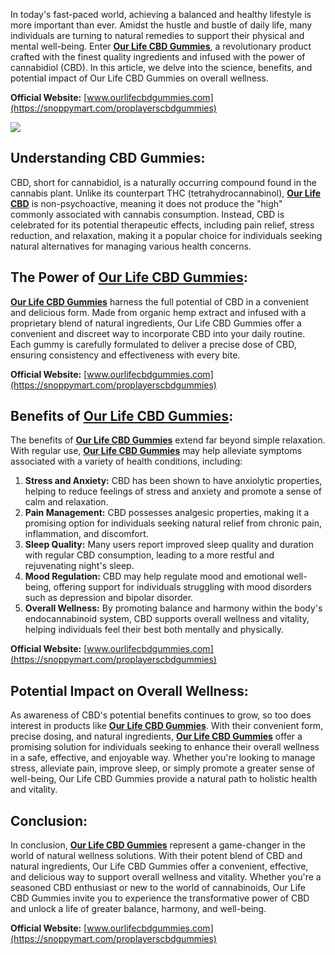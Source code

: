 In today's fast-paced world, achieving a balanced and healthy lifestyle is more important than ever. Amidst the hustle and bustle of daily life, many individuals are turning to natural remedies to support their physical and mental well-being. Enter [**Our Life CBD Gummies**](https://about-daily-updates.blogspot.com/2024/02/the-power-of-nature-our-life-cbd-gummies.html), a revolutionary product crafted with the finest quality ingredients and infused with the power of cannabidiol (CBD). In this article, we delve into the science, benefits, and potential impact of Our Life CBD Gummies on overall wellness.

**Official Website:** [www.ourlifecbdgummies.com](https://snoppymart.com/proplayerscbdgummies)

[![](https://blogger.googleusercontent.com/img/b/R29vZ2xl/AVvXsEg1_E3Q7s0YqiVFx60PN70y5xM6NmEqG6vCwjJl-VkddgsocyL64gWtyW3wTnb0QAL0cn9syvrFZ8ETHtd2ETwykkGiaKzGnEU3kytAk75vU2lFILhOiu6s8l43W5LW4DCVA_QVQGKi8HSZzDvKB1YbmDfjIunD40_Ui-YvJXK8lxwRxxwtNF0zU_7kUv4/w316-h370/cbd-magazines.jpg)](https://snoppymart.com/proplayerscbdgummies)

Understanding CBD Gummies:
--------------------------

CBD, short for cannabidiol, is a naturally occurring compound found in the cannabis plant. Unlike its counterpart THC (tetrahydrocannabinol), [**Our Life CBD**](https://www.provenexpert.com/our-life-cbd2/?mode=preview) is non-psychoactive, meaning it does not produce the "high" commonly associated with cannabis consumption. Instead, CBD is celebrated for its potential therapeutic effects, including pain relief, stress reduction, and relaxation, making it a popular choice for individuals seeking natural alternatives for managing various health concerns.

The Power of [Our Life CBD Gummies](https://www.bitsdujour.com/suggest/nourish-your-well-being-with-our-life-cbd-gummies):
--------------------------------------------------------------------------------------------------------------------------

[**Our Life CBD Gummies**](https://groups.google.com/g/our-life-cbd-reviews/c/ErzNLiC8Zx4) harness the full potential of CBD in a convenient and delicious form. Made from organic hemp extract and infused with a proprietary blend of natural ingredients, Our Life CBD Gummies offer a convenient and discreet way to incorporate CBD into your daily routine. Each gummy is carefully formulated to deliver a precise dose of CBD, ensuring consistency and effectiveness with every bite.

**Official Website:** [www.ourlifecbdgummies.com](https://snoppymart.com/proplayerscbdgummies)

Benefits of [Our Life CBD Gummies](https://medium.com/@doglousstillyim/cbd-delight-our-life-cbd-gummies-for-holistic-wellness-cf3dbd719f10):
--------------------------------------------------------------------------------------------------------------------------------------------

The benefits of [**Our Life CBD Gummies**](https://sway.cloud.microsoft/YDmq4wVY3SWqqpde?ref=Link) extend far beyond simple relaxation. With regular use, [**Our Life CBD Gummies**](https://sites.google.com/view/our-cbd-life-in-balance/home) may help alleviate symptoms associated with a variety of health conditions, including:

1.  **Stress and Anxiety:** CBD has been shown to have anxiolytic properties, helping to reduce feelings of stress and anxiety and promote a sense of calm and relaxation.
2.  **Pain Management:** CBD possesses analgesic properties, making it a promising option for individuals seeking natural relief from chronic pain, inflammation, and discomfort.
3.  **Sleep Quality:** Many users report improved sleep quality and duration with regular CBD consumption, leading to a more restful and rejuvenating night's sleep.
4.  **Mood Regulation:** CBD may help regulate mood and emotional well-being, offering support for individuals struggling with mood disorders such as depression and bipolar disorder.
5.  **Overall Wellness:** By promoting balance and harmony within the body's endocannabinoid system, CBD supports overall wellness and vitality, helping individuals feel their best both mentally and physically.

**Official Website:** [www.ourlifecbdgummies.com](https://snoppymart.com/proplayerscbdgummies)

Potential Impact on Overall Wellness:
-------------------------------------

As awareness of CBD's potential benefits continues to grow, so too does interest in products like [**Our Life CBD Gummies**](https://lookerstudio.google.com/reporting/ea2a7d4c-d572-4fec-805c-1d526d266d78). With their convenient form, precise dosing, and natural ingredients, [**Our Life CBD Gummies**](https://www.facebook.com/our.cbd.life.gummies.usa) offer a promising solution for individuals seeking to enhance their overall wellness in a safe, effective, and enjoyable way. Whether you're looking to manage stress, alleviate pain, improve sleep, or simply promote a greater sense of well-being, Our Life CBD Gummies provide a natural path to holistic health and vitality.

Conclusion:
-----------

In conclusion, [**Our Life CBD Gummies**](https://colab.research.google.com/drive/1MzYKenGTB8nAD5pOHQ1KEDpdrwaCd8JP?usp=sharing) represent a game-changer in the world of natural wellness solutions. With their potent blend of CBD and natural ingredients, Our Life CBD Gummies offer a convenient, effective, and delicious way to support overall wellness and vitality. Whether you're a seasoned CBD enthusiast or new to the world of cannabinoids, Our Life CBD Gummies invite you to experience the transformative power of CBD and unlock a life of greater balance, harmony, and well-being.

**Official Website:** [www.ourlifecbdgummies.com](https://snoppymart.com/proplayerscbdgummies)
